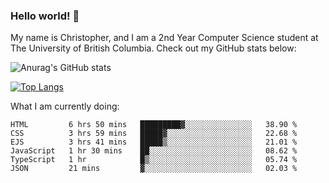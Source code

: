 ### Hello world! 👋
My name is Christopher, and I am a 2nd Year Computer Science student at The University of British Columbia. 
Check out my GitHub stats below: 

![Anurag's GitHub stats](https://github-readme-stats.vercel.app/api?username=chrishadrian&hide=contribs,issues&count_private=true&show_icons=true&theme=tokyonight)

[![Top Langs](https://github-readme-stats.vercel.app/api/top-langs/?username=chrishadrian&layout=compact&theme=tokyonight&langs_count=4)](https://github.com/anuraghazra/github-readme-stats)

What I am currently doing:
<!--START_SECTION:waka-->

```text
HTML         6 hrs 50 mins   █████████▓░░░░░░░░░░░░░░░   38.90 %
CSS          3 hrs 59 mins   █████▓░░░░░░░░░░░░░░░░░░░   22.68 %
EJS          3 hrs 41 mins   █████▒░░░░░░░░░░░░░░░░░░░   21.01 %
JavaScript   1 hr 30 mins    ██░░░░░░░░░░░░░░░░░░░░░░░   08.62 %
TypeScript   1 hr            █▒░░░░░░░░░░░░░░░░░░░░░░░   05.74 %
JSON         21 mins         ▓░░░░░░░░░░░░░░░░░░░░░░░░   02.03 %
```

<!--END_SECTION:waka-->
<!-- [![willianrod's wakatime stats](https://github-readme-stats.vercel.app/api/wakatime?username=chrishadrian)](https://github.com/anuraghazra/github-readme-stats) -->

<!--
- 🔭 I’m currently working on ...
- 🌱 I’m currently learning ...
- 👯 I’m looking to collaborate on ...
- 🤔 I’m looking for help with ...
- 💬 Ask me about ...
- 📫 How to reach me: ...
- 😄 Pronouns: ...
- ⚡ Fun fact: ...
-->
